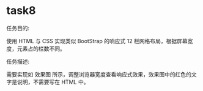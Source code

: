 # task8
任务目的:

使用 HTML 与 CSS 实现类似 BootStrap 的响应式 12 栏网格布局，根据屏幕宽度，元素占的栏数不同。

任务描述:

需要实现如 效果图 所示，调整浏览器宽度查看响应式效果，效果图中的红色的文字是说明，不需要写在 HTML 中。
